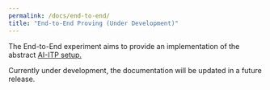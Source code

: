 ```yaml
---
permalink: /docs/end-to-end/
title: "End-to-End Proving (Under Development)"
---
```


The End-to-End experiment aims to provide an implementation of the abstract [AI-ITP setup.](https://sean-lamont.github.io/bait/#system-overview)

Currently under development, the documentation will be updated in a future release.

[//]: # (The experiment takes as input the Tactic Model, Search Model and Environment.)

[//]: # (It runs the specified model on proofs in the environment, collecting the proof logs.)

[//]: # (Following this, it can take other user specified experiments to run)

[//]: # (with the newly generated data, which are expected to train the Tactic and Search models.)

[//]: # (The newly trained models are then loaded and the process is repeated.)

[//]: # ()
[//]: # (Originally based on [ReProver]&#40;https://github.com/lean-dojo/ReProver&#41;, this experiment allows for synthetic data to be incorporated into training agents.)

[//]: # ()
[//]: # (It provides the following features:)

[//]: # ()
[//]: # (- Abstract interface, allows for different Environments, Tactic and Search models to be combined with minimal effort)

[//]: # (- Distributed evaluation, which is adaptable to the resources available &#40;specified in the configuration file&#41;)

[//]: # (- Automated logging with WandB)

[//]: # (- Automatically generates proof traces in a standardised format)

[//]: # (- Proof attempts can be visualised with `visualise_trace.py`)

[//]: # ()
[//]: # (The current set of combinations of Models and Environments which can be run are summarised below.)

[//]: # ()
[//]: # (It currently includes the LeanDojo environment with generative models based on ReProver,)

[//]: # (and an updated HOList environment with the associated tactic models used in the paper.)

[//]: # ()
[//]: # (# Working)

[//]: # ()
[//]: # (## Search Models)

[//]: # (- Best First Search &#40;BestFS&#41;)

[//]: # ()
[//]: # (## LeanDojo Environment)

[//]: # ()
[//]: # (## Tactic Models)

[//]: # (- Generative models based on ReProver &#40;currently only trained/tested with LeanDojo Environment&#41;)

[//]: # (- Trained with the following approaches:)

[//]: # (    - seq2seq)

[//]: # (    - DPO)

[//]: # (    - ILQL)

[//]: # ()
[//]: # (- HOList Tactic Models, with varying embedding architectures)

[//]: # (  - Will only work with HOList environment, as they are tailored for this)

[//]: # ()
[//]: # (## HOList Environment)

[//]: # ()
[//]: # (# Work in progress)

[//]: # ()
[//]: # (## Search Models)

[//]: # (- HTPS)

[//]: # (- UpDown)

[//]: # (- Breadth First Search &#40;BFS&#41;)

[//]: # (- Fringe)

[//]: # ()
[//]: # (# Possible future additions)

[//]: # ()
[//]: # (### LeanDojo)

[//]: # ()
[//]: # (- Add tactic models which are restricted to a small subset as done in HOList or HOL4)

[//]: # ()
[//]: # (### HOList)

[//]: # ()
[//]: # (- Generative model &#40;currently would be restricted by the enviroment, as outlined in the ~HOList docs&#41;)

[//]: # ()
[//]: # ()
[//]: # (# Modules)

[//]: # (## end_to_end_experiment)

[//]: # (The module for running the experiment. Takes a configuration file specifying the tactic model,)

[//]: # (search model, environment, how to process traces for model training, and what modules to call for training.)

[//]: # ()
[//]: # (## proof_node)

[//]: # ()
[//]: # (Implements the Proof Search Tree datastructure.)

[//]: # ()
[//]: # (## search_result)

[//]: # ()
[//]: # (Class which contains a SearchResult object, which includes all relevant information from a proof search)

[//]: # ()
[//]: # (## visualise_trace)

[//]: # ()
[//]: # (Allows for an interactive visualisation of the proof search.)

[//]: # (Requires separate implementations for each new search)

[//]: # ()
[//]: # (## Tactic/Search models with Lightning)

[//]: # ()
[//]: # (Both tactic and search models are assumed to be Lightning Modules.)

[//]: # ()
[//]: # (For training, they should each have an associated DataModule.)

[//]: # (This should define how to process proof traces before training. For example, `models.end_to_end.search_models.goal_model` )

[//]: # (labels all proven nodes as 1, and all unproven goals over a visit count threshold as 0 &#40;used in HTPS&#41;.)

[//]: # (`models.end_to_end.tactic_models.dpo` implements Direct Preference Optimisation, ranking edges based on errors and proofs.)

[//]: # ()
[//]: # (Tactic models need to implement a get_tactic method which maps a string to a tactic.)

[//]: # (Aside from this, the models have no restrictions.)

[//]: # (Current models include HOList Tactic Generator, generative models with Seq2Seq training, DPO and ILQL training. )

[//]: # (Once these are implemented, they can be added to tac_models or search_models)

[//]: # (respectively.)

[//]: # ()
[//]: # (# Running) 

[//]: # ()
[//]: # (# Configuration )

[//]: # ()
[//]: # (# Examples )

[//]: # ()
[//]: # (The below configurations are some examples of End-to-End experiments:)

[//]: # ()
[//]: # (## ReProver)

[//]: # ()
[//]: # (- Run original model trained on the LeanDojo benchmark with BestFS)

[//]: # (- BestFS, updating tactic with synthetic data using seq2seq training)

[//]: # (- BestFS, updating tactic with synthetic data using DPO training)

[//]: # (- BestFS, updating tactics with synthetic data using ILQL training)

[//]: # (- HTPS, updating tactics with synthetic data using seq2seq training, and updating HTPS goal model  )

[//]: # ()
[//]: # (## HOList)

[//]: # (- Run original HOList model, using the new abstract and shared components)
